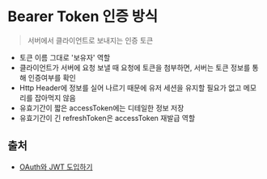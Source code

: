 # Bearer Token 인증 방식
> 서버에서 클라이언트로 보내지는 인증 토큰
- 토큰 이름 그대로 '보유자' 역할
- 클라이언트가 서버에 요청 보낼 때 요청에 토큰을 첨부하면, 서버는 토큰 정보를 통해 인증여부를 확인
- Http Header에 정보를 실어 나르기 때문에 유저 세션을 유지할 필요가 없고 메모리를 잡아먹지 않음
- 유효기간이 짧은 accessToken에는 디테일한 정보 저장
- 유효기간이 긴 refreshToken은 accessToken 재발급 역할

## 출처
- [OAuth와 JWT 도입하기](https://seungwoolog.tistory.com/95)